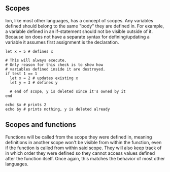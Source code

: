 ## Scopes
[scopes]: #scopes

Ion, like most other languages, has a concept of scopes. Any variables defined should belong to
the same "body" they are defined in. For example, a variable defined in an if-statement should not
be visible outside of it. Because ion does not have a separate syntax for defining/updating a
variable it assumes first assignment is the declaration.

```ion
let x = 5 # defines x

# This will always execute.
# Only reason for this check is to show how
# variables defined inside it are destroyed.
if test 1 == 1
  let x = 2 # updates existing x
  let y = 3 # defines y

  # end of scope, y is deleted since it's owned by it
end

echo $x # prints 2
echo $y # prints nothing, y is deleted already
```

## Scopes and functions
[scopes-and-functions]: #scopes-and-functions

Functions will be called from the scope they were defined in, meaning definitions in another scope
won't be visible from within the function, even if the function is called from within said scope.
They will also keep track of in which order they were defined so they cannot access values defined
after the function itself. Once again, this matches the behavior of most other languages.
